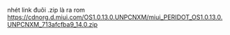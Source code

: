nhét link đuôi .zip là ra rom
https://cdnorg.d.miui.com/OS1.0.13.0.UNPCNXM/miui_PERIDOT_OS1.0.13.0.UNPCNXM_713afcfba9_14.0.zip
